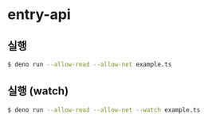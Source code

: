 # entry-api

## 실행
```bash
$ deno run --allow-read --allow-net example.ts
```

## 실행 (watch)
```bash
$ deno run --allow-read --allow-net --watch example.ts
```
